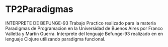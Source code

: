 # TP2Paradigmas
INTERPRETE DE BEFUNGE-93
Trabajo Practico realizado para la materia Paradigmas de Programacion en la Universidad de Buenos Aires por Franco Valletta y Martin Guerra.
Interprete del lenguaje Befunge-93 realizado en en lenguaje Clojure utilizando paradigma funcional.
